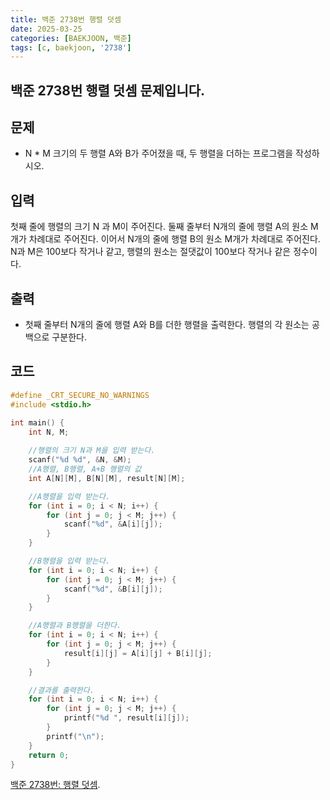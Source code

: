 ```yaml
---
title: 백준 2738번 행렬 덧셈
date: 2025-03-25
categories: [BAEKJOON, 백준]
tags: [c, baekjoon, '2738']
---
```

## 백준 2738번 행렬 덧셈 문제입니다.
## 문제
- N * M 크기의 두 행렬 A와 B가 주어졌을 때, 두 행렬을 더하는 프로그램을 작성하시오.
## 입력
첫째 줄에 행렬의 크기 N 과 M이 주어진다. 둘째 줄부터 N개의 줄에 행렬 A의 원소 M개가 차례대로 주어진다. 이어서 N개의 줄에 행렬 B의 원소 M개가 차례대로 주어진다. N과 M은 100보다 작거나 같고, 행렬의 원소는 절댓값이 100보다 작거나 같은 정수이다.
## 출력
- 첫째 줄부터 N개의 줄에 행렬 A와 B를 더한 행렬을 출력한다. 행렬의 각 원소는 공백으로 구분한다.
## 코드

```c
#define _CRT_SECURE_NO_WARNINGS 
#include <stdio.h>

int main() {
    int N, M;
    
    //행렬의 크기 N과 M을 입력 받는다.
    scanf("%d %d", &N, &M);
    //A행렬, B행렬, A+B 행렬의 값
    int A[N][M], B[N][M], result[N][M];

    //A행렬을 입력 받는다.
    for (int i = 0; i < N; i++) {
        for (int j = 0; j < M; j++) {
            scanf("%d", &A[i][j]);
        }
    }

    //B행렬을 입력 받는다.
    for (int i = 0; i < N; i++) {
        for (int j = 0; j < M; j++) {
            scanf("%d", &B[i][j]);
        }
    }

    //A행렬과 B행렬을 더한다.
    for (int i = 0; i < N; i++) {
        for (int j = 0; j < M; j++) {
            result[i][j] = A[i][j] + B[i][j];
        }
    }

    //결과를 출력한다.
    for (int i = 0; i < N; i++) {
        for (int j = 0; j < M; j++) {
            printf("%d ", result[i][j]);
        }
        printf("\n");
    }
    return 0;
}
```
[백준 2738번: 행렬 덧셈](https://www.acmicpc.net/problem/2738).